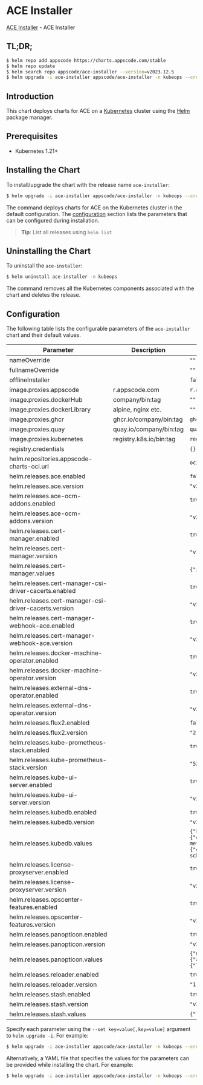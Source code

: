 # ACE Installer

[ACE Installer](https://github.com/bytebuilders/installer) - ACE Installer

## TL;DR;

```bash
$ helm repo add appscode https://charts.appscode.com/stable
$ helm repo update
$ helm search repo appscode/ace-installer --version=v2023.12.5
$ helm upgrade -i ace-installer appscode/ace-installer -n kubeops --create-namespace --version=v2023.12.5
```

## Introduction

This chart deploys charts for ACE on a [Kubernetes](http://kubernetes.io) cluster using the [Helm](https://helm.sh) package manager.

## Prerequisites

- Kubernetes 1.21+

## Installing the Chart

To install/upgrade the chart with the release name `ace-installer`:

```bash
$ helm upgrade -i ace-installer appscode/ace-installer -n kubeops --create-namespace --version=v2023.12.5
```

The command deploys charts for ACE on the Kubernetes cluster in the default configuration. The [configuration](#configuration) section lists the parameters that can be configured during installation.

> **Tip**: List all releases using `helm list`

## Uninstalling the Chart

To uninstall the `ace-installer`:

```bash
$ helm uninstall ace-installer -n kubeops
```

The command removes all the Kubernetes components associated with the chart and deletes the release.

## Configuration

The following table lists the configurable parameters of the `ace-installer` chart and their default values.

|                       Parameter                       |       Description       |                                                                                                                                       Default                                                                                                                                        |
|-------------------------------------------------------|-------------------------|--------------------------------------------------------------------------------------------------------------------------------------------------------------------------------------------------------------------------------------------------------------------------------------|
| nameOverride                                          |                         | <code>""</code>                                                                                                                                                                                                                                                                      |
| fullnameOverride                                      |                         | <code>""</code>                                                                                                                                                                                                                                                                      |
| offlineInstaller                                      |                         | <code>false</code>                                                                                                                                                                                                                                                                   |
| image.proxies.appscode                                | r.appscode.com          | <code>r.appscode.com</code>                                                                                                                                                                                                                                                          |
| image.proxies.dockerHub                               | company/bin:tag         | <code>""</code>                                                                                                                                                                                                                                                                      |
| image.proxies.dockerLibrary                           | alpine, nginx etc.      | <code>""</code>                                                                                                                                                                                                                                                                      |
| image.proxies.ghcr                                    | ghcr.io/company/bin:tag | <code>ghcr.io</code>                                                                                                                                                                                                                                                                 |
| image.proxies.quay                                    | quay.io/company/bin:tag | <code>quay.io</code>                                                                                                                                                                                                                                                                 |
| image.proxies.kubernetes                              | registry.k8s.io/bin:tag | <code>registry.k8s.io</code>                                                                                                                                                                                                                                                         |
| registry.credentials                                  |                         | <code>{}</code>                                                                                                                                                                                                                                                                      |
| helm.repositories.appscode-charts-oci.url             |                         | <code>oci://ghcr.io/appscode-charts</code>                                                                                                                                                                                                                                           |
| helm.releases.ace.enabled                             |                         | <code>false</code>                                                                                                                                                                                                                                                                   |
| helm.releases.ace.version                             |                         | <code>"v2023.12.5"</code>                                                                                                                                                                                                                                                            |
| helm.releases.ace-ocm-addons.enabled                  |                         | <code>true</code>                                                                                                                                                                                                                                                                    |
| helm.releases.ace-ocm-addons.version                  |                         | <code>"v2023.12.5"</code>                                                                                                                                                                                                                                                            |
| helm.releases.cert-manager.enabled                    |                         | <code>true</code>                                                                                                                                                                                                                                                                    |
| helm.releases.cert-manager.version                    |                         | <code>"v1.12.6"</code>                                                                                                                                                                                                                                                               |
| helm.releases.cert-manager.values                     |                         | <code>{"installCRDs":true}</code>                                                                                                                                                                                                                                                    |
| helm.releases.cert-manager-csi-driver-cacerts.enabled |                         | <code>true</code>                                                                                                                                                                                                                                                                    |
| helm.releases.cert-manager-csi-driver-cacerts.version |                         | <code>"v2023.10.1"</code>                                                                                                                                                                                                                                                            |
| helm.releases.cert-manager-webhook-ace.enabled        |                         | <code>true</code>                                                                                                                                                                                                                                                                    |
| helm.releases.cert-manager-webhook-ace.version        |                         | <code>"v2023.11.14"</code>                                                                                                                                                                                                                                                           |
| helm.releases.docker-machine-operator.enabled         |                         | <code>true</code>                                                                                                                                                                                                                                                                    |
| helm.releases.docker-machine-operator.version         |                         | <code>"v2023.10.18"</code>                                                                                                                                                                                                                                                           |
| helm.releases.external-dns-operator.enabled           |                         | <code>true</code>                                                                                                                                                                                                                                                                    |
| helm.releases.external-dns-operator.version           |                         | <code>"v2023.10.1"</code>                                                                                                                                                                                                                                                            |
| helm.releases.flux2.enabled                           |                         | <code>false</code>                                                                                                                                                                                                                                                                   |
| helm.releases.flux2.version                           |                         | <code>"2.11.1"</code>                                                                                                                                                                                                                                                                |
| helm.releases.kube-prometheus-stack.enabled           |                         | <code>true</code>                                                                                                                                                                                                                                                                    |
| helm.releases.kube-prometheus-stack.version           |                         | <code>"52.1.0"</code>                                                                                                                                                                                                                                                                |
| helm.releases.kube-ui-server.enabled                  |                         | <code>true</code>                                                                                                                                                                                                                                                                    |
| helm.releases.kube-ui-server.version                  |                         | <code>"v2023.10.1"</code>                                                                                                                                                                                                                                                            |
| helm.releases.kubedb.enabled                          |                         | <code>true</code>                                                                                                                                                                                                                                                                    |
| helm.releases.kubedb.version                          |                         | <code>"v2023.12.1-rc.1"</code>                                                                                                                                                                                                                                                       |
| helm.releases.kubedb.values                           |                         | <code>{"kubedb-autoscaler":{"enabled":false},"kubedb-catalog":{"enabled":true},"kubedb-dashboard":{"enabled":false},"kubedb-metrics":{"enabled":false},"kubedb-ops-manager":{"enabled":true},"kubedb-provisioner":{"enabled":true},"kubedb-schema-manager":{"enabled":false}}</code> |
| helm.releases.license-proxyserver.enabled             |                         | <code>true</code>                                                                                                                                                                                                                                                                    |
| helm.releases.license-proxyserver.version             |                         | <code>"v2023.11.14"</code>                                                                                                                                                                                                                                                           |
| helm.releases.opscenter-features.enabled              |                         | <code>true</code>                                                                                                                                                                                                                                                                    |
| helm.releases.opscenter-features.version              |                         | <code>"v2023.12.5"</code>                                                                                                                                                                                                                                                            |
| helm.releases.panopticon.enabled                      |                         | <code>true</code>                                                                                                                                                                                                                                                                    |
| helm.releases.panopticon.version                      |                         | <code>"v2023.10.1"</code>                                                                                                                                                                                                                                                            |
| helm.releases.panopticon.values                       |                         | <code>{"monitoring":{"agent":"prometheus.io/operator","enabled":true,"serviceMonitor":{"labels":{"release":"kube-prometheus-stack"}}}}</code>                                                                                                                                        |
| helm.releases.reloader.enabled                        |                         | <code>true</code>                                                                                                                                                                                                                                                                    |
| helm.releases.reloader.version                        |                         | <code>"1.0.50"</code>                                                                                                                                                                                                                                                                |
| helm.releases.stash.enabled                           |                         | <code>true</code>                                                                                                                                                                                                                                                                    |
| helm.releases.stash.version                           |                         | <code>"v2023.10.9"</code>                                                                                                                                                                                                                                                            |
| helm.releases.stash.values                            |                         | <code>{"features":{"enterprise":true}}</code>                                                                                                                                                                                                                                        |


Specify each parameter using the `--set key=value[,key=value]` argument to `helm upgrade -i`. For example:

```bash
$ helm upgrade -i ace-installer appscode/ace-installer -n kubeops --create-namespace --version=v2023.12.5 --set image.proxies.appscode=r.appscode.com
```

Alternatively, a YAML file that specifies the values for the parameters can be provided while
installing the chart. For example:

```bash
$ helm upgrade -i ace-installer appscode/ace-installer -n kubeops --create-namespace --version=v2023.12.5 --values values.yaml
```
